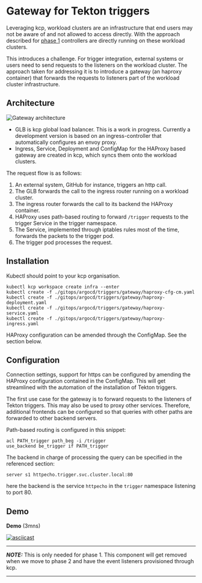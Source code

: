 # Gateway for Tekton triggers

Leveraging kcp, workload clusters are an infrastructure that end users may not be aware of and not allowed to access directly.
With the approach described for [phase 1](../README.md#phase-1) controllers are directly running on these workload clusters.

This introduces a challenge. For trigger integration, external systems or users need to send requests to the listeners on the workload cluster.
The approach taken for addressing it is to introduce a gateway (an haproxy container) that forwards the requests to listeners part of the workload cluster infrastructure.

## Architecture

![Gateway architecture](./images/haproxy.png)

- GLB is kcp global load balancer. This is a work in progress. Currently a development version is based on an ingress-controller that automatically configures an envoy proxy.
- Ingress, Service, Deployment and ConfigMap for the HAProxy based gateway are created in kcp, which syncs them onto the workload clusters.

The request flow is as follows:
1. An external system, GitHub for instance, triggers an http call.
2. The GLB forwards the call to the ingress router running on a workload cluster.
3. The ingress router forwards the call to its backend the HAProxy container.
4. HAProxy uses path-based routing to forward `/trigger` requests to the trigger Service in the trigger namespace.
5. The Service, implemented through iptables rules most of the time, forwards the packets to the trigger pod.
6. The trigger pod processes the request.

## Installation

Kubectl should point to your kcp organisation.

~~~
kubectl kcp workspace create infra --enter
kubectl create -f ./gitops/argocd/triggers/gateway/haproxy-cfg-cm.yaml
kubectl create -f ./gitops/argocd/triggers/gateway/haproxy-deployment.yaml
kubectl create -f ./gitops/argocd/triggers/gateway/haproxy-service.yaml
kubectl create -f ./gitops/argocd/triggers/gateway/haproxy-ingress.yaml
~~~

HAProxy configuration can be amended through the ConfigMap. See the section below.

## Configuration

Connection settings, support for https can be configured by amending the HAProxy configuration contained in the ConfigMap.
This will get streamlined with the automation of the installation of Tekton triggers.

The first use case for the gateway is to forward requests to the listeners of Tekton triggers. This may also be used to proxy other services.
Therefore, additional frontends can be configured so that queries with other paths are forwarded to other backend servers.

Path-based routing is configured in this snippet:

~~~
acl PATH_trigger path_beg -i /trigger
use_backend be_trigger if PATH_trigger
~~~

The backend in charge of processing the query can be specified in the referenced section:

~~~
server s1 httpecho.trigger.svc.cluster.local:80
~~~
here the backend is the service `httpecho` in the `trigger` namespace listening to port 80.

## Demo

**Demo** (3mns)

[![asciicast](https://asciinema.org/a/098vFj4chE51xa6xIKbNzAOdl.svg)](https://asciinema.org/a/098vFj4chE51xa6xIKbNzAOdl)

---
**_NOTE:_**  This is only needed for phase 1. This component will get removed when we move to phase 2 and have the event listeners provisioned through kcp.

---

